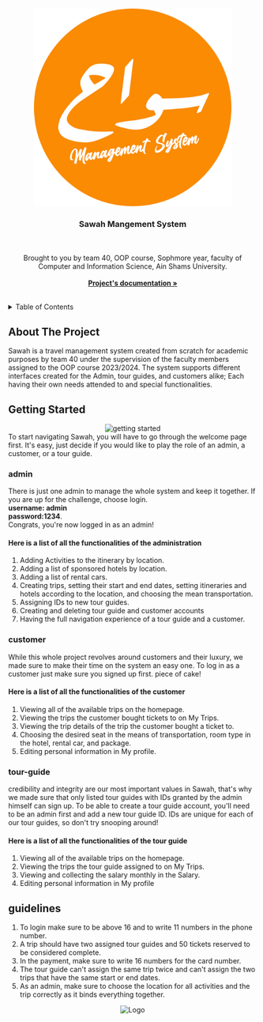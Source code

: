 
<!-- PROJECT LOGO -->
<br />
<div align="center">
  <a href="https://github.com/othneildrew/Best-README-Template">
    <img src="https://github.com/mostafahakim03/Travel_Management_System/blob/master/src/main/resources/com/travel_managment_system/travel_managment_system/Images/%D8%B3%D9%88%D8%A7%D8%AD.png" alt="Logo" width="400" height="400">
  </a>

  <h3 align="center">Sawah Mangement System</h3>

  <p align="center">
     <br/> 
    <br/> 
    Brought to you by team 40, OOP course, Sophmore year, faculty of Computer and Information Science, Ain Shams University.
    <br/>
    <br/>
    <a href="https://github.com/mostafahakim03/Travel_Management_System/blob/master/TMS2.pdf"><strong>Project's documentation »</strong></a>
    <br />
    <br />
  </p>
</div>



<!-- TABLE OF CONTENTS -->
<details>
  <summary>Table of Contents</summary>
  <ol>
    <li>
      <a href="#getting-started">Getting Started</a>
      <ul>
        <li><a href="#admin">as an admin</a></li>
        <li><a href="#customer">as a customer</a></li>
        <li><a href="#tour-guide">as a tour guide</a></li>
      </ul>
    </li>
    <li><a href="#guidelines">Guidelines</a> </li>
  </ol>
</details>



<!-- ABOUT THE PROJECT -->
## About The Project

Sawah  is a travel management system created from scratch for academic purposes by team 40 under the supervision of the faculty members assigned to the OOP course 2023/2024. 
The system supports different interfaces created for the Admin, tour guides, and customers alike; Each having their own needs attended to and special functionalities. 


<!-- GETTING STARTED -->
## Getting Started
<div align="center">
      <img src="https://github.com/mostafahakim03/Travel_Management_System/assets/111656299/dc10df88-4dbc-49ca-bca0-79de8cd47853" alt="getting started">
</div>
To start navigating Sawah, you will have to go through the welcome page first. It's easy, just decide if you would like to play the role of an admin, a customer, or a tour guide.


### admin

There is just one admin to manage the whole system and keep it together. If you are up for the challenge, choose login. <br/> **username: admin** <br/> **password:1234**.<br/> Congrats, you're now logged in as an admin! 
<br/>
<h4>Here is a list of all the functionalities of the administration </h4> 
<ol> 
  <li> Adding Activities to the itinerary by location.</li>
  <li> Adding a list of sponsored hotels by location.</li>
  <li> Adding a list of rental cars.</li>
  <li> Creating trips, setting their start and end dates, setting itineraries and hotels according to the location, and choosing the mean transportation.</li>
  <li> Assigning IDs to new tour guides.</li>
  <li> Creating and deleting tour guide and customer accounts</li>
  <li> Having the full navigation experience of a tour guide and a customer.</li>
</ol>

### customer

While this whole project revolves around customers and their luxury, we made sure to make their time on the system an easy one. To log in as a customer just make sure you signed up first. piece of cake! <br/>
<h4>Here is a list of all the functionalities of the customer </h4> 
<ol> 
  <li> Viewing all of the available trips on the homepage.</li>
  <li> Viewing the trips the customer bought tickets to on My Trips.</li>
  <li> Viewing the trip details of the trip the customer bought a ticket to.</li>
  <li> Choosing the desired seat in the means of transportation, room type in the hotel, rental car, and package.</li>
  <li> Editing personal information in My profile.</li>
</ol>

### tour-guide

credibility and integrity are our most important values in Sawah, that's why we made sure that only listed tour guides with IDs granted by the admin himself can sign up. To be able to create a tour guide account, you'll need to be an admin first and add a new tour guide ID. IDs are unique for each of our tour guides, so don't try snooping around! 
<br/>
<h4>Here is a list of all the functionalities of the tour guide </h4> 
<ol> 
  <li> Viewing all of the available trips on the homepage.</li>
  <li> Viewing the trips the tour guide assigned to on My Trips.</li>
  <li> Viewing and collecting the salary monthly in the Salary.</li>
  <li> Editing personal information in My profile</li>
</ol>

<!-- GUIDELINES -->
## guidelines

<ol>
  <li>To login make sure to be above 16 and to write 11 numbers in the phone number.</li>
  <li>A trip should have two assigned tour guides and 50 tickets reserved to be considered complete.</li>
  <li>In the payment, make sure to write 16 numbers for the card number.</li>
  <li>The tour guide can't assign the same trip twice and can't assign the two trips that have the same start or end dates.</li>
  <li>As an admin, make sure to choose the location for all activities and the trip correctly as it binds everything together.</li>
</ol>

<div align="center" >
<img src="https://github.com/mostafahakim03/Travel_Management_System/assets/111656299/4c0019cd-bd96-4247-9e2f-7969776cbe52" alt="Logo" width="800" height="500">
</div>
